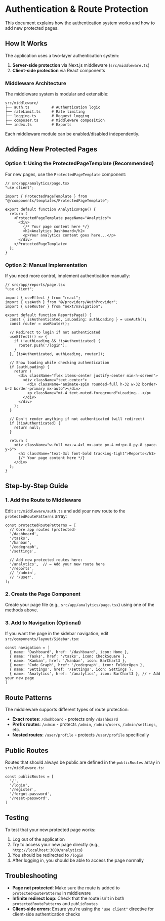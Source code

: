 # Authentication & Route Protection

This document explains how the authentication system works and how to add new protected pages.

## How It Works

The application uses a two-layer authentication system:

1. **Server-side protection** via Next.js middleware (`src/middleware.ts`)
2. **Client-side protection** via React components

### Middleware Architecture

The middleware system is modular and extensible:

```
src/middleware/
├── auth.ts          # Authentication logic
├── rateLimit.ts     # Rate limiting
├── logging.ts       # Request logging
├── composer.ts      # Middleware composition
└── index.ts         # Exports
```

Each middleware module can be enabled/disabled independently.

## Adding New Protected Pages

### Option 1: Using the ProtectedPageTemplate (Recommended)

For new pages, use the `ProtectedPageTemplate` component:

```tsx
// src/app/analytics/page.tsx
"use client";

import { ProtectedPageTemplate } from "@/components/templates/ProtectedPageTemplate";

export default function AnalyticsPage() {
  return (
    <ProtectedPageTemplate pageName="Analytics">
      <div>
        {/* Your page content here */}
        <h2>Analytics Dashboard</h2>
        <p>Your analytics content goes here...</p>
      </div>
    </ProtectedPageTemplate>
  );
}
```

### Option 2: Manual Implementation

If you need more control, implement authentication manually:

```tsx
// src/app/reports/page.tsx
"use client";

import { useEffect } from "react";
import { useAuth } from "@/providers/AuthProvider";
import { useRouter } from "next/navigation";

export default function ReportsPage() {
  const { isAuthenticated, isLoading: authLoading } = useAuth();
  const router = useRouter();

  // Redirect to login if not authenticated
  useEffect(() => {
    if (!authLoading && !isAuthenticated) {
      router.push('/login');
    }
  }, [isAuthenticated, authLoading, router]);

  // Show loading while checking authentication
  if (authLoading) {
    return (
      <div className="flex items-center justify-center min-h-screen">
        <div className="text-center">
          <div className="animate-spin rounded-full h-32 w-32 border-b-2 border-primary mx-auto"></div>
          <p className="mt-4 text-muted-foreground">Loading...</p>
        </div>
      </div>
    );
  }

  // Don't render anything if not authenticated (will redirect)
  if (!isAuthenticated) {
    return null;
  }

  return (
    <div className="w-full max-w-4xl mx-auto px-4 md:px-8 py-8 space-y-6">
      <h1 className="text-3xl font-bold tracking-tight">Reports</h1>
      {/* Your page content here */}
    </div>
  );
}
```

## Step-by-Step Guide

### 1. Add the Route to Middleware

Edit `src/middleware/auth.ts` and add your new route to the `protectedRoutePatterns` array:

```tsx
const protectedRoutePatterns = [
  // Core app routes (protected)
  '/dashboard',
  '/tasks', 
  '/kanban',
  '/codegraph',
  '/settings',
  
  // Add new protected routes here:
  '/analytics',  // ← Add your new route here
  '/reports',
  // '/admin',
  // '/user',
];
```

### 2. Create the Page Component

Create your page file (e.g., `src/app/analytics/page.tsx`) using one of the methods above.

### 3. Add to Navigation (Optional)

If you want the page in the sidebar navigation, edit `src/components/layout/Sidebar.tsx`:

```tsx
const navigation = [
  { name: 'Dashboard', href: '/dashboard', icon: Home },
  { name: 'Tasks', href: '/tasks', icon: CheckSquare },
  { name: 'Kanban', href: '/kanban', icon: BarChart3 },
  { name: 'Code Graph', href: '/codegraph', icon: FolderOpen },
  { name: 'Settings', href: '/settings', icon: Settings },
  { name: 'Analytics', href: '/analytics', icon: BarChart3 }, // ← Add your new page
]
```

## Route Patterns

The middleware supports different types of route protection:

- **Exact routes**: `/dashboard` - protects only `/dashboard`
- **Prefix routes**: `/admin` - protects `/admin`, `/admin/users`, `/admin/settings`, etc.
- **Nested routes**: `/user/profile` - protects `/user/profile` specifically

## Public Routes

Routes that should always be public are defined in the `publicRoutes` array in `src/middleware.ts`:

```tsx
const publicRoutes = [
  '/',
  '/login',
  '/register',
  '/forgot-password',
  '/reset-password',
]
```

## Testing

To test that your new protected page works:

1. Log out of the application
2. Try to access your new page directly (e.g., `http://localhost:3000/analytics`)
3. You should be redirected to `/login`
4. After logging in, you should be able to access the page normally

## Troubleshooting

- **Page not protected**: Make sure the route is added to `protectedRoutePatterns` in middleware
- **Infinite redirect loop**: Check that the route isn't in both `protectedRoutePatterns` and `publicRoutes`
- **Client-side errors**: Ensure you're using the `"use client"` directive for client-side authentication checks 